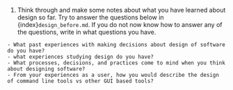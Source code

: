 1. Think through and make some notes about what you have learned about design so far. Try to answer the questions below in {index}`design_before.md`.  If you do not now know how to answer any of the questions, write in what questions you have. 

``` 
- What past experiences with making decisions about design of software do you have?
- what experiences studying design do you have? 
- What processes, decisions, and practices come to mind when you think about designing software?
- From your experiences as a user, how you would describe the design of command line tools vs other GUI based tools?
```